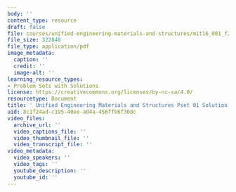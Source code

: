 ```yaml
---
body: ''
content_type: resource
draft: false
file: courses/unified-engineering-materials-and-structures/mit16_001_f21_pset01_sol.pdf
file_size: 322848
file_type: application/pdf
image_metadata:
  caption: ''
  credit: ''
  image-alt: ''
learning_resource_types:
- Problem Sets with Solutions
license: https://creativecommons.org/licenses/by-nc-sa/4.0/
resourcetype: Document
title: ' Unified Engineering Materials and Structures Pset 01 Solution'
uid: 8c1f24ad-c195-40ee-a04a-456ffb6f308c
video_files:
  archive_url: ''
  video_captions_file: ''
  video_thumbnail_file: ''
  video_transcript_file: ''
video_metadata:
  video_speakers: ''
  video_tags: ''
  youtube_description: ''
  youtube_id: ''
---
```

